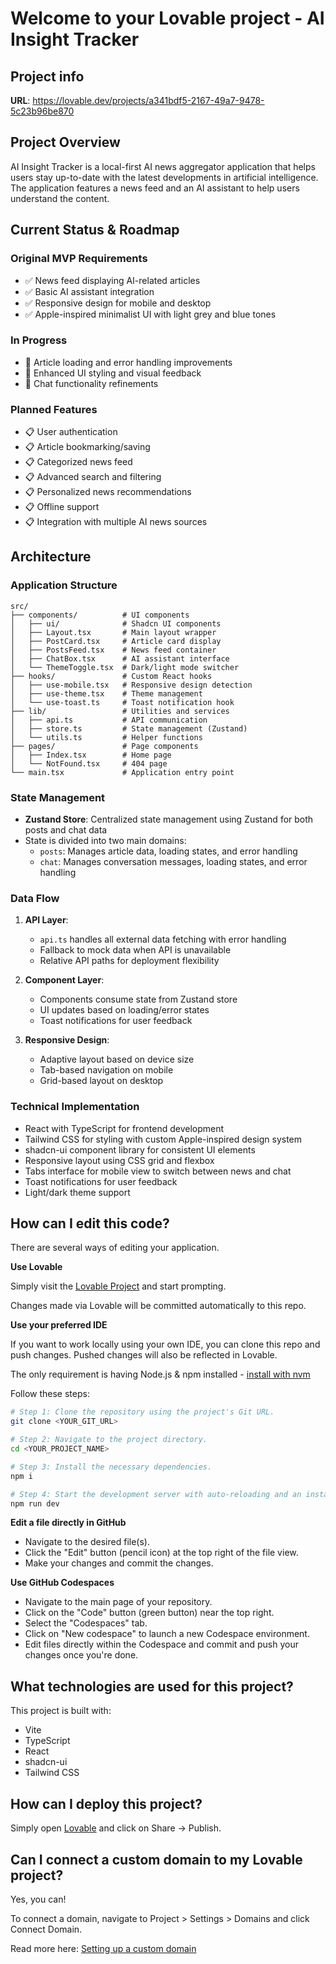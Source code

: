 
# Welcome to your Lovable project - AI Insight Tracker

## Project info

**URL**: https://lovable.dev/projects/a341bdf5-2167-49a7-9478-5c23b96be870

## Project Overview

AI Insight Tracker is a local-first AI news aggregator application that helps users stay up-to-date with the latest developments in artificial intelligence. The application features a news feed and an AI assistant to help users understand the content.

## Current Status & Roadmap

### Original MVP Requirements
- ✅ News feed displaying AI-related articles
- ✅ Basic AI assistant integration
- ✅ Responsive design for mobile and desktop
- ✅ Apple-inspired minimalist UI with light grey and blue tones

### In Progress
- 🚧 Article loading and error handling improvements
- 🚧 Enhanced UI styling and visual feedback
- 🚧 Chat functionality refinements

### Planned Features
- 📋 User authentication
- 📋 Article bookmarking/saving
- 📋 Categorized news feed
- 📋 Advanced search and filtering
- 📋 Personalized news recommendations
- 📋 Offline support
- 📋 Integration with multiple AI news sources

## Architecture

### Application Structure

```
src/
├── components/          # UI components
│   ├── ui/              # Shadcn UI components
│   ├── Layout.tsx       # Main layout wrapper
│   ├── PostCard.tsx     # Article card display
│   ├── PostsFeed.tsx    # News feed container
│   ├── ChatBox.tsx      # AI assistant interface
│   └── ThemeToggle.tsx  # Dark/light mode switcher
├── hooks/               # Custom React hooks
│   ├── use-mobile.tsx   # Responsive design detection
│   ├── use-theme.tsx    # Theme management
│   └── use-toast.ts     # Toast notification hook
├── lib/                 # Utilities and services
│   ├── api.ts           # API communication
│   ├── store.ts         # State management (Zustand)
│   └── utils.ts         # Helper functions
├── pages/               # Page components
│   ├── Index.tsx        # Home page
│   └── NotFound.tsx     # 404 page
└── main.tsx             # Application entry point
```

### State Management

- **Zustand Store**: Centralized state management using Zustand for both posts and chat data
- State is divided into two main domains:
  - `posts`: Manages article data, loading states, and error handling
  - `chat`: Manages conversation messages, loading states, and error handling

### Data Flow

1. **API Layer**: 
   - `api.ts` handles all external data fetching with error handling
   - Fallback to mock data when API is unavailable
   - Relative API paths for deployment flexibility

2. **Component Layer**:
   - Components consume state from Zustand store
   - UI updates based on loading/error states
   - Toast notifications for user feedback

3. **Responsive Design**:
   - Adaptive layout based on device size
   - Tab-based navigation on mobile
   - Grid-based layout on desktop

### Technical Implementation
- React with TypeScript for frontend development
- Tailwind CSS for styling with custom Apple-inspired design system
- shadcn-ui component library for consistent UI elements
- Responsive layout using CSS grid and flexbox
- Tabs interface for mobile view to switch between news and chat
- Toast notifications for user feedback
- Light/dark theme support

## How can I edit this code?

There are several ways of editing your application.

**Use Lovable**

Simply visit the [Lovable Project](https://lovable.dev/projects/a341bdf5-2167-49a7-9478-5c23b96be870) and start prompting.

Changes made via Lovable will be committed automatically to this repo.

**Use your preferred IDE**

If you want to work locally using your own IDE, you can clone this repo and push changes. Pushed changes will also be reflected in Lovable.

The only requirement is having Node.js & npm installed - [install with nvm](https://github.com/nvm-sh/nvm#installing-and-updating)

Follow these steps:

```sh
# Step 1: Clone the repository using the project's Git URL.
git clone <YOUR_GIT_URL>

# Step 2: Navigate to the project directory.
cd <YOUR_PROJECT_NAME>

# Step 3: Install the necessary dependencies.
npm i

# Step 4: Start the development server with auto-reloading and an instant preview.
npm run dev
```

**Edit a file directly in GitHub**

- Navigate to the desired file(s).
- Click the "Edit" button (pencil icon) at the top right of the file view.
- Make your changes and commit the changes.

**Use GitHub Codespaces**

- Navigate to the main page of your repository.
- Click on the "Code" button (green button) near the top right.
- Select the "Codespaces" tab.
- Click on "New codespace" to launch a new Codespace environment.
- Edit files directly within the Codespace and commit and push your changes once you're done.

## What technologies are used for this project?

This project is built with:

- Vite
- TypeScript
- React
- shadcn-ui
- Tailwind CSS

## How can I deploy this project?

Simply open [Lovable](https://lovable.dev/projects/a341bdf5-2167-49a7-9478-5c23b96be870) and click on Share -> Publish.

## Can I connect a custom domain to my Lovable project?

Yes, you can!

To connect a domain, navigate to Project > Settings > Domains and click Connect Domain.

Read more here: [Setting up a custom domain](https://docs.lovable.dev/tips-tricks/custom-domain#step-by-step-guide)

